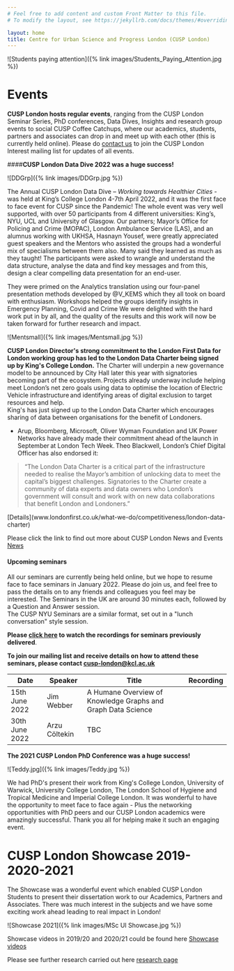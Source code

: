 ```yaml
---
# Feel free to add content and custom Front Matter to this file.
# To modify the layout, see https://jekyllrb.com/docs/themes/#overriding-theme-defaults

layout: home
title: Centre for Urban Science and Progress London (CUSP London)
---
```


![Students paying attention]({% link images/Students_Paying_Attention.jpg %})

# Events

**CUSP London hosts regular events**, ranging from the CUSP London Seminar Series, PhD conferences, Data Dives, Insights and research group events to social CUSP Coffee Catchups, where our academics, students, partners and associates can drop in and meet up with each other (this is currently held online).  Please do [contact us](mailto:cusp-london@kcl.ac.uk) to join the CUSP London Interest mailing list for updates of all events.

####**CUSP London Data Dive 2022 was a huge success!**<br>

![DDGrp]({% link images/DDGrp.jpg %})


The Annual CUSP London Data Dive – *Working towards Healthier Cities* - was held at King’s College London 4-7th April 2022, and it was the first face to face event for CUSP since the Pandemic! The whole event was very well supported, with over 50 participants from 4 different universities: King’s, NYU, UCL and University of Glasgow.  Our partners; Mayor’s Office for Policing and Crime (MOPAC), London Ambulance Service (LAS), and an alumnus working with UKHSA, Hasnayn Yousef, were greatly appreciated guest speakers and the Mentors who assisted the groups had a wonderful mix of specialisms between them also.  Many said they learned as much as they taught!
The participants were asked to wrangle and understand the data structure, analyse the data and find key messages and from this, design a clear compelling data presentation for an end-user.

They were primed on the Analytics translation using our four-panel presentation methods developed by @V_KEMS which they all took on board with enthusiasm.  Workshops helped the groups identify insights in Emergency Planning, Covid and Crime
We were delighted with the hard work put in by all, and the quality of the results and this work will now be taken forward for further research and impact.

![Mentsmall]({% link images/Mentsmall.jpg %})

**CUSP London Director's strong commitment to the London First Data for London working group has led to the London Data Charter being signed up by King's College London.**
The Charter will underpin a new governance model to be announced by City Hall later this year with signatories becoming part of the ecosystem. Projects already underway include helping meet London’s net zero goals using data to optimise the location of Electric Vehicle infrastructure and identifying areas of digital exclusion to target resources and help. <br>
King's has just signed up to the London Data Charter which encourages sharing of data between organisations for the benefit of Londoners.<br> 
* Arup, Bloomberg, Microsoft, Oliver Wyman Foundation and UK Power Networks have already made their commitment ahead of the launch in September at London Tech Week. Theo Blackwell, London’s Chief Digital Officer has also endorsed it:  
    
<blockquote>“The London Data Charter is a critical part of the infrastructure needed to realise the Mayor’s ambition of unlocking data to meet the capital’s biggest challenges. Signatories to the Charter create a community of data experts and data owners who London’s government will consult and work with on new data collaborations that benefit London and Londoners.”</blockquote>
[Details](www.londonfirst.co.uk/what-we-do/competitiveness/london-data-charter)

Please click the link to find out more about CUSP London News and Events [News](https://cusplondon.ac.uk/News.html)


#### Upcoming seminars


All our seminars are currently being held online, but we hope to resume face to face seminars in January 2022. Please do join us, and feel free to pass the details on to any friends and colleagues you feel may be interested.  The Seminars in the UK are around 30 minutes each, followed by a Question and Answer session.<br> The CUSP NYU Seminars are a similar format, set out in a "lunch conversation" style session. 

**Please [click here](https://cusplondon.ac.uk/seminars.html) to watch the recordings for seminars previously delivered**.

**To join our mailing list and receive details on how to attend these seminars, please contact
[cusp-london@kcl.ac.uk](cuspmailto:cusp-london@kcl.ac.uk)**

| Date | Speaker | Title | Recording |
|-------|---------|-------------|-----------|
|15th June 2022| Jim Webber|A Humane Overview of Knowledge Graphs and Graph Data Science||
|30th June 2022|Arzu Cöltekin| TBC|


**The 2021 CUSP London PhD Conference was a huge success!**<br>

![Teddy.jpg]({% link images/Teddy.jpg %})

We had PhD's present their work from King's College London, University of Warwick, University College London, The London School of Hygiene and Tropical Medicine and Imperial College London.  It was wonderful to have the opportunity to meet face to face again - Plus the networking opportunities with PhD peers and our CUSP London academics were amazingly successful.  Thank you all for helping make it such an engaging event. 

# **CUSP London Showcase 2019-2020-2021**<br>
The Showcase was a wonderful event which enabled CUSP London Students to present their dissertation work to our Academics, Partners and Associates.  There was much interest in the subjects and we have some exciting work ahead leading to real impact in London!<br>

![Showcase 2021]({% link images/MSc UI Showcase.jpg %})

Showcase videos in 2019/20 and 2020/21 could be found here [Showcase videos](https://cusplondon.ac.uk/studentprojects.html)

Please see further research carried out here [research page](https://cusplondon.ac.uk/research.html)

